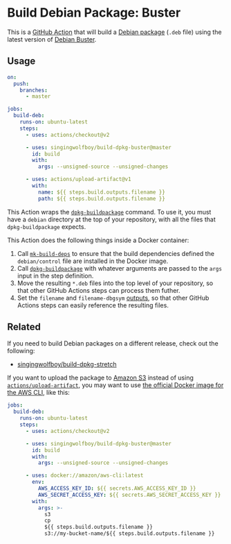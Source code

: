 # Build Debian Package: Buster

This is a [GitHub Action](https://github.com/features/actions) that will
build a [Debian package](https://en.wikipedia.org/wiki/Deb_%28file_format%29)
(`.deb` file) using the latest version of [Debian Buster](https://www.debian.org/releases/buster/).

## Usage

```yaml
on:
  push:
    branches:
      - master

jobs:
  build-deb:
    runs-on: ubuntu-latest
    steps:
      - uses: actions/checkout@v2

      - uses: singingwolfboy/build-dpkg-buster@master
        id: build
        with:
          args: --unsigned-source --unsigned-changes

      - uses: actions/upload-artifact@v1
        with:
          name: ${{ steps.build.outputs.filename }}
          path: ${{ steps.build.outputs.filename }}
```

This Action wraps the [`dpkg-buildpackage`](https://manpages.debian.org/buster/dpkg-dev/dpkg-buildpackage.1.en.html)
command. To use it, you must have a `debian` directory at the top of
your repository, with all the files that `dpkg-buildpackage` expects.

This Action does the following things inside a Docker container:

1. Call [`mk-build-deps`](http://manpages.ubuntu.com/manpages/buster/man1/mk-build-deps.1.html)
   to ensure that the build dependencies defined the `debian/control` file
   are installed in the Docker image.
2. Call [`dpkg-buildpackage`](https://manpages.debian.org/buster/dpkg-dev/dpkg-buildpackage.1.en.html)
   with whatever arguments are passed to the `args` input in the
   step definition.
3. Move the resulting `*.deb` files into the top level of your repository,
   so that other GitHub Actions steps can process them futher.
4. Set the `filename` and `filename-dbgsym`
   [outputs](https://help.github.com/en/actions/reference/workflow-syntax-for-github-actions#jobsjobs_idoutputs),
   so that other GitHub Actions steps can easily reference
   the resulting files.

## Related

If you need to build Debian packages on a different release, check out the following:

- [singingwolfboy/build-dpkg-stretch](https://github.com/singingwolfboy/build-dpkg-stretch)

If you want to upload the package to [Amazon S3](https://aws.amazon.com/s3/)
instead of using
[`actions/upload-artifact`](https://github.com/actions/upload-artifact),
you may want to use
[the official Docker image for the AWS CLI](https://hub.docker.com/r/amazon/aws-cli),
like this:

```yaml
jobs:
  build-deb:
    runs-on: ubuntu-latest
    steps:
      - uses: actions/checkout@v2

      - uses: singingwolfboy/build-dpkg-buster@master
        id: build
        with:
          args: --unsigned-source --unsigned-changes

      - uses: docker://amazon/aws-cli:latest
        env:
          AWS_ACCESS_KEY_ID: ${{ secrets.AWS_ACCESS_KEY_ID }}
          AWS_SECRET_ACCESS_KEY: ${{ secrets.AWS_SECRET_ACCESS_KEY }}
        with:
          args: >-
            s3
            cp
            ${{ steps.build.outputs.filename }}
            s3://my-bucket-name/${{ steps.build.outputs.filename }}
```
